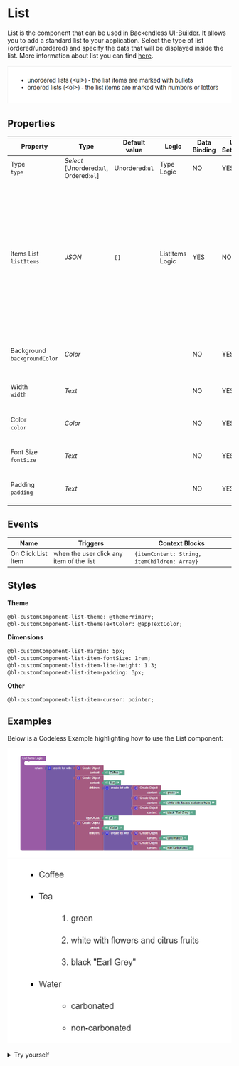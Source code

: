 # List

List is the component that can be used in Backendless [UI-Builder](https://backendless.com/developers/#ui-builder). It allows you to add a standard list to your application. Select the type of list (ordered/unordered) and specify the data that will be displayed inside the list.
More information about list you can find [here](https://developer.mozilla.org/en-US/docs/Web/HTML/Element/li).

<p align="center">
  <img src="./thumbnail.png" alt="main thumbnail" width="780"/>
</p>

## Properties

| Property                          | Type                                         | Default value  | Logic           | Data Binding | UI Setting | Description                                                                                                                                                                                                          |
|-----------------------------------|----------------------------------------------|----------------|-----------------|--------------|------------|----------------------------------------------------------------------------------------------------------------------------------------------------------------------------------------------------------------------|
| Type <br> `type`                  | *Select* <br> [Unordered:`ul`, Ordered:`ol`] | Unordered:`ul` | Type Logic      | NO           | YES        | Controls the type of list(ul/ol).                                                                                                                                                                                    |
| Items List <br> `listItems`       | *JSON*                                       | `[]`           | ListItems Logic | YES          | NO         | Specifies a JSON array containing data of the list items. Watch [Codeless Examples](#Examples). Signature of items list: `[ <Item> ]`. Signature of item: `{ content: String, children: [ <Item> ], type: String }`. |
| Background <br> `backgroundColor` | *Color*                                      |                |                 | NO           | YES        | Controls the background color of the main block.                                                                                                                                                                     |
| Width <br> `width`                | *Text*                                       |                |                 | NO           | YES        | Controls the width of the main block.                                                                                                                                                                                |
| Color <br> `color`                | *Color*                                      |                |                 | NO           | YES        | Controls the color of the list items.                                                                                                                                                                                |
| Font Size <br> `fontSize`         | *Text*                                       |                |                 | NO           | YES        | Controls the font size of the list items.                                                                                                                                                                            |
| Padding <br> `padding`            | *Text*                                       |                |                 | NO           | YES        | Controls the padding of the list items.                                                                                                                                                                              |

## Events

| Name               | Triggers                                 | Context Blocks                               |
|--------------------|------------------------------------------|----------------------------------------------|
| On Click List Item | when the user click any item of the list | `{itemContent: String, itemChildren: Array}` |

## Styles

**Theme**
````
@bl-customComponent-list-theme: @themePrimary;
@bl-customComponent-list-themeTextColor: @appTextColor;
````

**Dimensions**
```
@bl-customComponent-list-margin: 5px;
@bl-customComponent-list-item-fontSize: 1rem;
@bl-customComponent-list-item-line-height: 1.3;
@bl-customComponent-list-item-padding: 3px;
```

**Other**
```
@bl-customComponent-list-item-cursor: pointer;
```

## Examples

Below is a Codeless Example highlighting how to use the List component:

![list data example](example-images/list-data-example.png)
![list data example view](example-images/list-data-example-view.png)

<details>
<summary>Try yourself</summary>

```
<block xmlns="http://www.w3.org/1999/xhtml" type="lists_create_with" id="l,E8eVLhb*x63^hP*la/" x="150.875" y="100"><mutation items="3"></mutation><value name="ADD0"><block type="create_object" id="lK@[V],7)GKBht*H9}5w"><mutation><properties><item id="property" prop-name="content"></item></properties></mutation><value name="create_object_mutator_container_properties_stack_property0"><block type="text" id="1-WlSJq.:K|!ZBS/pmRU"><field name="TEXT">Coffee</field></block></value></block></value><value name="ADD1"><block type="create_object" id="y-p_EQMEqsM+)qQ0|QT3"><mutation><properties><item id="property" prop-name="content"></item><item id="property" prop-name="children"></item><item id="property" prop-name="type"></item></properties></mutation><value name="create_object_mutator_container_properties_stack_property0"><block type="text" id="Cs~vab~EVSM?x[2C%evw"><field name="TEXT">Tea</field></block></value><value name="create_object_mutator_container_properties_stack_property1"><block type="lists_create_with" id="xg)hALvr^^o:(hzS^%oD"><mutation items="3"></mutation><value name="ADD0"><block type="create_object" id="t?!{!$)nn)v=p5n2BM-/"><mutation><properties><item id="property" prop-name="content"></item></properties></mutation><value name="create_object_mutator_container_properties_stack_property0"><block type="text" id="1gH0_`thfD#3|zQ3F-q3"><field name="TEXT">green</field></block></value></block></value><value name="ADD1"><block type="create_object" id="3]xTn`sDru3C^Ix#9!u+"><mutation><properties><item id="property" prop-name="content"></item></properties></mutation><value name="create_object_mutator_container_properties_stack_property0"><block type="text" id="mtU^H#1TZn19{8.$CF5("><field name="TEXT">white with flowers and citrus fruits</field></block></value></block></value><value name="ADD2"><block type="create_object" id="zJkLto=ydf4}`yWT5IRo"><mutation><properties><item id="property" prop-name="content"></item></properties></mutation><value name="create_object_mutator_container_properties_stack_property0"><block type="text" id="IVv6P;g~nB;KB0ppY!tu"><field name="TEXT">black "Earl Grey"</field></block></value></block></value></block></value><value name="create_object_mutator_container_properties_stack_property2"><block type="text" id="hppU.V;[zPM:/vUmpre{"><field name="TEXT">ol</field></block></value></block></value><value name="ADD2"><block type="create_object" id="RtqLQ-Q,S[MV9Tnr}J@`"><mutation><properties><item id="property" prop-name="content"></item><item id="property" prop-name="children"></item></properties></mutation><value name="create_object_mutator_container_properties_stack_property0"><block type="text" id="T$uN$kz~Z+VP)Jv9{A+T"><field name="TEXT">Water</field></block></value><value name="create_object_mutator_container_properties_stack_property1"><block type="lists_create_with" id="6?cxDbZMXN]KlK3,gi#!"><mutation items="2"></mutation><value name="ADD0"><block type="create_object" id=";4m+8p2KZDW*C}?)I?/L"><mutation><properties><item id="property" prop-name="content"></item></properties></mutation><value name="create_object_mutator_container_properties_stack_property0"><block type="text" id="2%dgUD%M7a,d}Nw^@2n}"><field name="TEXT">carbonated</field></block></value></block></value><value name="ADD1"><block type="create_object" id="RRFGu:]1TnWNGg`+b{QM"><mutation><properties><item id="property" prop-name="content"></item></properties></mutation><value name="create_object_mutator_container_properties_stack_property0"><block type="text" id=";[J=F_W,G[#43Ah/v./l"><field name="TEXT">non-carbonated</field></block></value></block></value></block></value></block></value></block>
```
</details>
